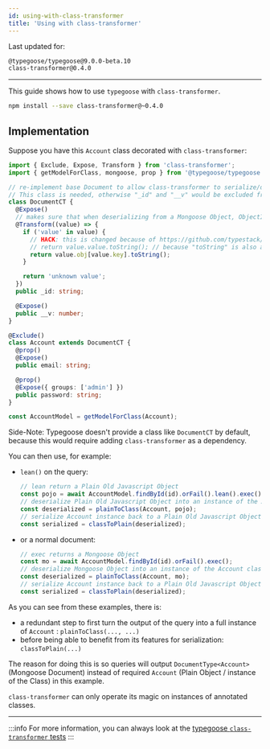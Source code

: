 ```yaml
---
id: using-with-class-transformer
title: 'Using with class-transformer'
---
```


Last updated for:

```txt
@typegoose/typegoose@9.0.0-beta.10
class-transformer@0.4.0
```

---

This guide shows how to use `typegoose` with `class-transformer`.

```bash npm2yarn
npm install --save class-transformer@~0.4.0
```

## Implementation

Suppose you have this `Account` class decorated with `class-transformer`:

```ts
import { Exclude, Expose, Transform } from 'class-transformer';
import { getModelForClass, mongoose, prop } from '@typegoose/typegoose';

// re-implement base Document to allow class-transformer to serialize/deserialize its properties
// This class is needed, otherwise "_id" and "__v" would be excluded from the output
class DocumentCT {
  @Expose()
  // makes sure that when deserializing from a Mongoose Object, ObjectId is serialized into a string
  @Transform((value) => {
    if ('value' in value) {
      // HACK: this is changed because of https://github.com/typestack/class-transformer/issues/879
      // return value.value.toString(); // because "toString" is also a wrapper for "toHexString"
      return value.obj[value.key].toString();
    }

    return 'unknown value';
  })
  public _id: string;

  @Expose()
  public __v: number;
}

@Exclude()
class Account extends DocumentCT {
  @prop()
  @Expose()
  public email: string;

  @prop()
  @Expose({ groups: ['admin'] })
  public password: string;
}

const AccountModel = getModelForClass(Account);
```

Side-Note: Typegoose doesn't provide a class like `DocumentCT` by default, because this would require adding `class-transformer` as a dependency.

You can then use, for example:

* `lean()` on the query:

  ```ts
  // lean return a Plain Old Javascript Object
  const pojo = await AccountModel.findById(id).orFail().lean().exec();
  // deserialize Plain Old Javascript Object into an instance of the Account class
  const deserialized = plainToClass(Account, pojo);
  // serialize Account instance back to a Plain Old Javascript Object, applying class-transformer's magic
  const serialized = classToPlain(deserialized);
  ```

* or a normal document:

  ```ts
  // exec returns a Mongoose Object
  const mo = await AccountModel.findById(id).orFail().exec();
  // deserialize Mongoose Object into an instance of the Account class
  const deserialized = plainToClass(Account, mo);
  // serialize Account instance back to a Plain Old Javascript Object, applying class-transformer's magic
  const serialized = classToPlain(deserialized);
  ```

As you can see from these examples, there is:

* a redundant step to first turn the output of the query into a full instance of `Account` : `plainToClass(..., ...)`
* before being able to benefit from its features for serialization: `classToPlain(...)`

The reason for doing this is so queries will output `DocumentType<Account>` (Mongoose Document) instead of required `Account` (Plain Object / instance of the Class) in this example.

`class-transformer` can only operate its magic on instances of annotated classes.

---

:::info
For more information, you can always look at the [typegoose `class-transformer` tests](https://github.com/typegoose/typegoose/blob/master/test/tests/classTransformer.test.ts)
:::
